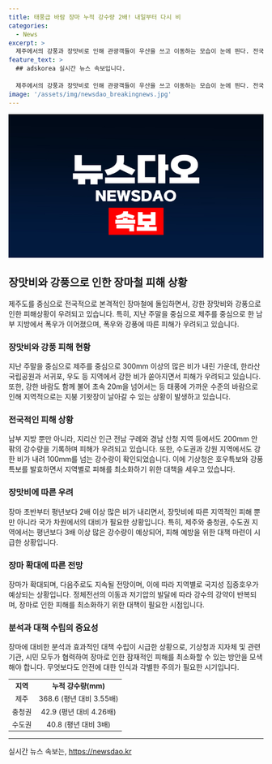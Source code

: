 ```yaml
---
title: 태풍급 바람 장마 누적 강수량 2배! 내일부터 다시 비
categories:
  - News
excerpt: >
  제주에서의 강풍과 장맛비로 인해 관광객들이 우산을 쓰고 이동하는 모습이 눈에 띈다. 전국적으로 장맛비가 시작된 가운데, 제주는 29일부터 30일까지 338.5mm의 많은 비가 내렸고, 남부 지방또한 비가 강하게 쏟아졌다. 이에 기상청은 전라와 경상, 제주산지를 중심으로 호우특보를 발효하고, 폭우가 지속될 것을 경고했다. 전문가들은 장마가 예년보다 강하게 진행될 수 있음을 우려하고 있다. 이번 장마는 정체전선의 이동에 따라 지역마다 국지성 쏟아지는 폭우를 경계해야 할 것으로 보인다.
feature_text: >
  ## adskorea 실시간 뉴스 속보입니다.

  제주에서의 강풍과 장맛비로 인해 관광객들이 우산을 쓰고 이동하는 모습이 눈에 띈다. 전국적으로 장맛비가 시작된 가운데, 제주는 29일부터 30일까지 338.5mm의 많은 비가 내렸고, 남부 지방또한 비가 강하게 쏟아졌다. 이에 기상청은 전라와 경상, 제주산지를 중심으로 호우특보를 발효하고, 폭우가 지속될 것을 경고했다. 전문가들은 장마가 예년보다 강하게 진행될 수 있음을 우려하고 있다. 이번 장마는 정체전선의 이동에 따라 지역마다 국지성 쏟아지는 폭우를 경계해야 할 것으로 보인다.
image: '/assets/img/newsdao_breakingnews.jpg'
---
```


<p><img src="/assets/img/newsdao_breakingnews.jpg" alt="adskorea 속보" /></p>

<h2 data-ke-size="size26">장맛비와 강풍으로 인한 장마철 피해 상황</h2>

<p data-ke-size="size16">제주도를 중심으로 전국적으로 본격적인 장마철에 돌입하면서, 강한 장맛비와 강풍으로 인한 피해상황이 우려되고 있습니다. 특히, 지난 주말을 중심으로 제주를 중심으로 한 남부 지방에서 폭우가 이어졌으며, 폭우와 강풍에 따른 피해가 우려되고 있습니다.</p>

<h3>장맛비와 강풍 피해 현황</h3>

<p data-ke-size="size16">지난 주말을 중심으로 제주를 중심으로 300mm 이상의 많은 비가 내린 가운데, 한라산 국립공원과 서귀포, 우도 등 지역에서 강한 비가 쏟아지면서 피해가 우려되고 있습니다. 또한, 강한 바람도 함께 불어 초속 20m을 넘어서는 등 태풍에 가까운 수준의 바람으로 인해 지역적으로는 지붕 기왓장이 날아갈 수 있는 상황이 발생하고 있습니다.</p>

<h3>전국적인 피해 상황</h3>

<p data-ke-size="size16">남부 지방 뿐만 아니라, 지리산 인근 전남 구례와 경남 산청 지역 등에서도 200mm 안팎의 강수량을 기록하며 피해가 우려되고 있습니다. 또한, 수도권과 강원 지역에서도 강한 비가 내려 100mm를 넘는 강수량이 확인되었습니다. 이에 기상청은 호우특보와 강풍특보를 발효하면서 지역별로 피해를 최소화하기 위한 대책을 세우고 있습니다.</p>

<h3>장맛비에 따른 우려</h3>

<p data-ke-size="size16">장마 초반부터 평년보다 2배 이상 많은 비가 내리면서, 장맛비에 따른 지역적인 피해 뿐만 아니라 국가 차원에서의 대비가 필요한 상황입니다. 특히, 제주와 충청권, 수도권 지역에서는 평년보다 3배 이상 많은 강수량이 예상되어, 피해 예방을 위한 대책 마련이 시급한 상황입니다.</p>

<h3>장마 확대에 따른 전망</h3>

<p data-ke-size="size16">장마가 확대되며, 다음주로도 지속될 전망이며, 이에 따라 지역별로 국지성 집중호우가 예상되는 상황입니다. 정체전선의 이동과 저기압의 발달에 따라 강수의 강약이 반복되며, 장마로 인한 피해를 최소화하기 위한 대책이 필요한 시점입니다.</p>

<h3>분석과 대책 수립의 중요성</h3>

<p data-ke-size="size16">장마에 대비한 분석과 효과적인 대책 수립이 시급한 상황으로, 기상청과 지자체 및 관련 기관, 시민 모두가 협력하여 장마로 인한 잠재적인 피해를 최소화할 수 있는 방안을 모색해야 합니다. 무엇보다도 안전에 대한 인식과 각별한 주의가 필요한 시기입니다.</p>

<table>
  <tr>
    <td style="text-align: center; height: 17px;"><b>지역</b></td>
    <td style="text-align: center; height: 17px;"><b>누적 강수량(mm)</b></td>
  </tr>
  <tr>
    <td style="text-align: center; height: 17px;">제주</td>
    <td style="text-align: center; height: 17px;">368.6 (평년 대비 3.55배)</td>
  </tr>
  <tr>
    <td style="text-align: center; height: 17px;">충청권</td>
    <td style="text-align: center; height: 17px;">42.9 (평년 대비 4.26배)</td>
  </tr>
  <tr>
    <td style="text-align: center; height: 17px;">수도권</td>
    <td style="text-align: center; height: 17px;">40.8 (평년 대비 3배)</td>
  </tr>
</table>

<hr>
실시간 뉴스 속보는, <a href="https://newsdao.kr" rel="dofollow">https://newsdao.kr</a>


